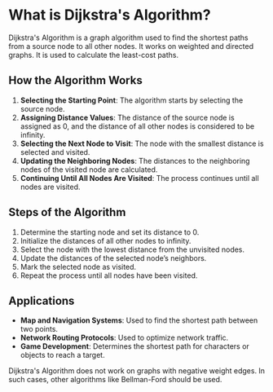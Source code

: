 # What is Dijkstra's Algorithm?

Dijkstra's Algorithm is a graph algorithm used to find the shortest paths from a source node to all other nodes. It works on weighted and directed graphs. It is used to calculate the least-cost paths.

## How the Algorithm Works

1. **Selecting the Starting Point**: The algorithm starts by selecting the source node.
2. **Assigning Distance Values**: The distance of the source node is assigned as 0, and the distance of all other nodes is considered to be infinity.
3. **Selecting the Next Node to Visit**: The node with the smallest distance is selected and visited.
4. **Updating the Neighboring Nodes**: The distances to the neighboring nodes of the visited node are calculated.
5. **Continuing Until All Nodes Are Visited**: The process continues until all nodes are visited.

## Steps of the Algorithm

1. Determine the starting node and set its distance to 0.
2. Initialize the distances of all other nodes to infinity.
3. Select the node with the lowest distance from the unvisited nodes.
4. Update the distances of the selected node’s neighbors.
5. Mark the selected node as visited.
6. Repeat the process until all nodes have been visited.

## Applications

- **Map and Navigation Systems**: Used to find the shortest path between two points.
- **Network Routing Protocols**: Used to optimize network traffic.
- **Game Development**: Determines the shortest path for characters or objects to reach a target.

Dijkstra's Algorithm does not work on graphs with negative weight edges. In such cases, other algorithms like Bellman-Ford should be used.
